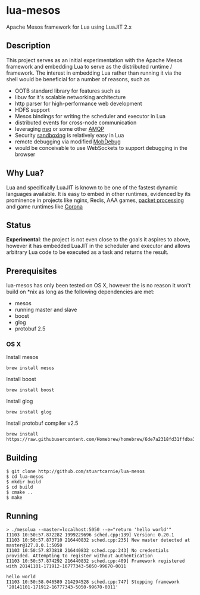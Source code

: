 lua-mesos
=========

Apache Mesos framework for Lua using LuaJIT 2.x

Description
-----------

This project serves as an initial experimentation with the Apache Mesos
framework and embedding Lua to serve as the distributed runtime / framework. The
interest in embedding Lua rather than running it via the shell would be
beneficial for a number of reasons, such as

* OOTB standard library for features such as
 * libuv for it's scalable networking architecture
 * http parser for high-performance web development
 * HDFS support
 * Mesos bindings for writing the scheduler and executor in Lua
* distributed events for cross-node communication
 * leveraging [nsq](http://nsq.io/) or some other [AMQP](http://www.amqp.org/)
* Security [sandboxing][lua-sandboxes] is relatively
  easy in Lua
* remote debugging via modified [MobDebug][]
 * would be conceivable to use WebSockets to support debugging in the browser

Why Lua?
--------

Lua and specifically LuaJIT is known to be one of the fastest dynamic languages
available. It is easy to embed in other runtimes, evidenced by its prominence
in projects like nginx, Redis, AAA games, [packet processing][snabb] and
game runtimes like [Corona][]

Status
------

**Experimental**: the project is not even close to the goals it aspires to
above, however it has embedded LuaJIT in the scheduler and executor and
allows arbitrary Lua code to be executed as a task and returns the result.


Prerequisites
-------------
lua-mesos has only been tested on OS X, however the is no reason it won't build
on *nix as long as the following dependencies are met:

* mesos
 * running master and slave
* boost
* glog
* protobuf 2.5

### OS X

Install mesos

    brew install mesos

Install boost

    brew install boost

Install glog

    brew install glog

Install protobuf compiler v2.5

    brew install https://raw.githubusercontent.com/Homebrew/homebrew/6de7a2318fd31ffdba3d9b0a02940ee54ab7796c/Library/Formula/protobuf.rb

Building
--------

    $ git clone http://github.com/stuartcarnie/lua-mesos
    $ cd lua-mesos
    $ mkdir build
    $ cd build
    $ cmake ..
    $ make

Running
-------

    > ./mesolua --master=localhost:5050 --e="return 'hello world'"
    I1103 10:50:57.872282 1999229696 sched.cpp:139] Version: 0.20.1
    I1103 10:50:57.873710 216440832 sched.cpp:235] New master detected at master@127.0.0.1:5050
    I1103 10:50:57.873818 216440832 sched.cpp:243] No credentials provided. Attempting to register without authentication
    I1103 10:50:57.874292 216440832 sched.cpp:409] Framework registered with 20141101-171912-16777343-5050-99670-0011

    hello world
    I1103 10:50:58.046589 214294528 sched.cpp:747] Stopping framework '20141101-171912-16777343-5050-99670-0011'

[snabb]: http://highscalability.com/blog/2014/2/13/snabb-switch-skip-the-os-and-get-40-million-requests-per-sec.html
[MobDebug]: https://github.com/pkulchenko/MobDebug
[lua-sandboxes]: http://lua-users.org/wiki/SandBoxes
[Corona]: http://coronalabs.com/products/corona-sdk/
